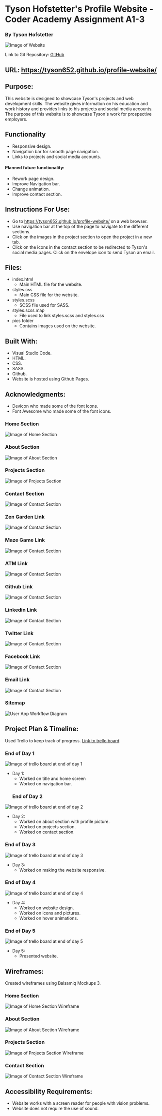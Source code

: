 # Tyson Hofstetter's Profile Website - Coder Academy Assignment A1-3

### By Tyson Hofstetter

![Image of Website](http://i67.tinypic.com/1e01he.png)

Link to Git Repository: [GitHub](https://github.com/Tyson652/profile-website)

## URL: https://tyson652.github.io/profile-website/

## Purpose:
This website is designed to showcase Tyson's projects and web development skills. The website gives information on his education and work history and provides links to his projects and social media accounts. The purpose of this website is to showcase Tyson's work for prospective employers.  

## Functionality
- Responsive design.
- Navigation bar for smooth page navigation.
- Links to projects and social media accounts.

#### Planned future functionality:
- Rework page design.
- Improve Navigation bar.
- Change animation.
- Improve contact section.

## Instructions For Use:
- Go to https://tyson652.github.io/profile-website/ on a web browser.
- Use navigation bar at the top of the page to navigate to the different sections.
- Click on the images in the project section to open the project in a new tab.
- Click on the icons in the contact section to be redirected to Tyson's social media pages. Click on the envelope icon to send Tyson an email.

## Files:
- index.html
  - Main HTML file for the website.
- styles.css
  - Main CSS file for the website.
- styles.scss
  - SCSS file used for SASS.
- styles.scss.map
  - File used to link styles.scss and styles.css
- pics folder
  - Contains images used on the website.

## Built With:
- Visual Studio Code.
- HTML.
- CSS.
- SASS.
- Github.
- Website is hosted using Github Pages.

## Acknowledgments:
- Devicon who made some of the font icons.
- Font Awesome who made some of the font icons.

### Home Section
![Image of Home Section](http://i67.tinypic.com/1e01he.png)
### About Section
![Image of About Section](http://i67.tinypic.com/2zsppba.png)
### Projects Section
![Image of Projects Section](http://i68.tinypic.com/2eowis7.png)
### Contact Section
![Image of Contact Section](http://i67.tinypic.com/2lm7xmw.png)
### Zen Garden Link
![Image of Contact Section](http://i67.tinypic.com/jsn2fm.png)
### Maze Game Link
![Image of Contact Section](http://i68.tinypic.com/2ni4ljp.png)
### ATM Link
![Image of Contact Section](http://i68.tinypic.com/2ujqmna.png)
### Github Link
![Image of Contact Section](http://i67.tinypic.com/k50rhv.png)
### Linkedin Link
![Image of Contact Section](http://i67.tinypic.com/2lkuyp1.png)
### Twitter Link
![Image of Contact Section](http://i68.tinypic.com/nvdus1.png)
### Facebook Link
![Image of Contact Section](http://i66.tinypic.com/1zg5fm.png)
### Email Link
![Image of Contact Section](http://i67.tinypic.com/2me4eqg.png)



### Sitemap
![User App Workflow Diagram](http://i64.tinypic.com/2qc4axw.png)

## Project Plan & Timeline:
Used Trello to keep track of progress.
[Link to trello board](https://trello.com/b/hxySlwS1/my-profile-website)
  ### End of Day 1
![Image of trello board at end of day 1](http://i63.tinypic.com/5whtz7.png)
- Day 1:
  - Worked on title and home screen
  - Worked on navigation bar.
  ### End of Day 2
![Image of trello board at end of day 2](http://i66.tinypic.com/35ji81w.png)
- Day 2:
  - Worked on about section with profile picture.
  - Worked on projects section.
  - Worked on contact section.
 ### End of Day 3
![Image of trello board at end of day 3](http://i65.tinypic.com/2lkwjo5.png)
- Day 3:
  - Worked on making the website responsive.
 ### End of Day 4
![Image of trello board at end of day 4](http://i65.tinypic.com/2lo5hk4.png)
- Day 4:
  - Worked on website design.
  - Worked on icons and pictures.
  - Worked on hover animations.
 ### End of Day 5
![Image of trello board at end of day 5](http://i67.tinypic.com/5u3pu.png)
- Day 5:
  - Presented website.

## Wireframes:
Created wireframes using Balsamiq Mockups 3.
### Home Section
![Image of Home Section Wireframe](http://i64.tinypic.com/2wq8nso.png)
### About Section
![Image of About Section Wireframe](http://i63.tinypic.com/15i7nkg.png)
### Projects Section
![Image of Projects Section Wireframe](http://i64.tinypic.com/f5d6d5.png)
### Contact Section
![Image of Contact Section Wireframe](http://i67.tinypic.com/65boyp.png)

## Accessibility Requirements:
- Website works with a screen reader for people with vision problems.
- Website does not require the use of sound.


